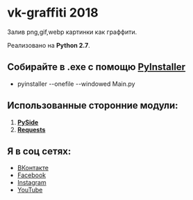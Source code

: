 # vk-graffiti 2018 
Залив png,gif,webp картинки как граффити.

Реализовано на **Python 2.7**.

## Собирайте в .exe с помощю [PyInstaller](https://github.com/pyinstaller/pyinstaller)
 - pyinstaller --onefile --windowed Main.py

## Использованные сторонние модули:
 1. **[PySide](http://wiki.qt.io/PySide)**
 2. **[Requests](http://docs.python-requests.org/en/master/)**


## Я в соц сетях: 
 - [ВКонтакте](http://vk.com/gebeto)
 - [Facebook](https://facebook.com/bboyheadman)
 - [Instagram](https://www.instagram.com/slavik.nychkalo)
 - [YouTube](https://www.youtube.com/channel/UCF9KTUwwy1n193oFyQylBiQ)

